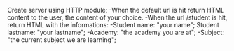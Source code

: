 Create server using HTTP module; 
-When the default url is hit return HTML content to the user, the content of your choice.
 -When the url /student is hit, return HTML with the informations: -Student name: "your name"; Student lastname: "your lastname"; 
 -Academy: "the academy you are at"; -Subject: "the current subject we are learning";